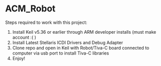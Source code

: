 # ACM_Robot

Steps required to work with this project:

1) Install Keil v5.36 or earlier through ARM developer installs (must make account :( )
2) Install Latest Stellaris ICDI Drivers and Debug Adapter
3) Clone repo and open in Keil with Robot/Tiva-C board connected to computer via usb port to install Tiva-C libraries
4) Enjoy!
